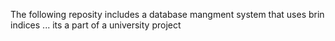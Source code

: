 The following reposity includes a database mangment system that uses brin indices ... its a part of a university project
